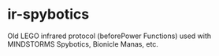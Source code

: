 # ir-spybotics
Old LEGO infrared protocol (beforePower Functions) used with MINDSTORMS Spybotics, Bionicle Manas, etc.
